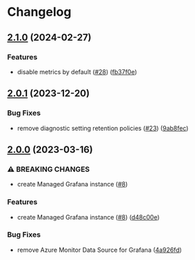 # Changelog

## [2.1.0](https://github.com/equinor/terraform-azurerm-grafana/compare/v2.0.1...v2.1.0) (2024-02-27)


### Features

* disable metrics by default ([#28](https://github.com/equinor/terraform-azurerm-grafana/issues/28)) ([fb37f0e](https://github.com/equinor/terraform-azurerm-grafana/commit/fb37f0ef4772a5815f02e37e2533b2250371bdb4))

## [2.0.1](https://github.com/equinor/terraform-azurerm-grafana/compare/v2.0.0...v2.0.1) (2023-12-20)


### Bug Fixes

* remove diagnostic setting retention policies ([#23](https://github.com/equinor/terraform-azurerm-grafana/issues/23)) ([9ab8fec](https://github.com/equinor/terraform-azurerm-grafana/commit/9ab8fec064997cc78300268fd94d5dfe69ec4bec))

## [2.0.0](https://github.com/equinor/terraform-azurerm-grafana/compare/v1.0.0...v2.0.0) (2023-03-16)


### ⚠ BREAKING CHANGES

* create Managed Grafana instance ([#8](https://github.com/equinor/terraform-azurerm-grafana/issues/8))

### Features

* create Managed Grafana instance ([#8](https://github.com/equinor/terraform-azurerm-grafana/issues/8)) ([d48c00e](https://github.com/equinor/terraform-azurerm-grafana/commit/d48c00e0f394564c6b1bbadd0766889b50db29ed))


### Bug Fixes

* remove Azure Monitor Data Source for Grafana ([4a926fd](https://github.com/equinor/terraform-azurerm-grafana/commit/4a926fdd4986bcb8311cb56d00e8e69275e80f5b))
